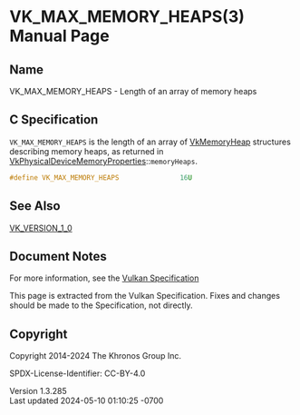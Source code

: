 # VK_MAX_MEMORY_HEAPS(3) Manual Page

## Name

VK_MAX_MEMORY_HEAPS - Length of an array of memory heaps



## <a href="#_c_specification" class="anchor"></a>C Specification

`VK_MAX_MEMORY_HEAPS` is the length of an array of
[VkMemoryHeap](https://registry.khronos.org/vulkan/specs/1.3-extensions/man/html/VkMemoryHeap.html) structures describing memory heaps, as
returned in
[VkPhysicalDeviceMemoryProperties](https://registry.khronos.org/vulkan/specs/1.3-extensions/man/html/VkPhysicalDeviceMemoryProperties.html)::`memoryHeaps`.

``` c
#define VK_MAX_MEMORY_HEAPS               16U
```

## <a href="#_see_also" class="anchor"></a>See Also

[VK_VERSION_1_0](https://registry.khronos.org/vulkan/specs/1.3-extensions/man/html/VK_VERSION_1_0.html)

## <a href="#_document_notes" class="anchor"></a>Document Notes

For more information, see the <a
href="https://registry.khronos.org/vulkan/specs/1.3-extensions/html/vkspec.html#VK_MAX_MEMORY_HEAPS"
target="_blank" rel="noopener">Vulkan Specification</a>

This page is extracted from the Vulkan Specification. Fixes and changes
should be made to the Specification, not directly.

## <a href="#_copyright" class="anchor"></a>Copyright

Copyright 2014-2024 The Khronos Group Inc.

SPDX-License-Identifier: CC-BY-4.0

Version 1.3.285  
Last updated 2024-05-10 01:10:25 -0700
